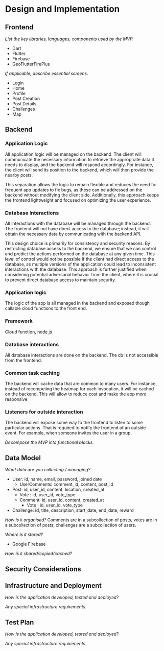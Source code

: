 # Design and Implementation

## Frontend

*List the key libraries, languages, components used by the MVP.*

- Dart
- Flutter
- Firebase
- GeoFlutterFirePlus

*If applicable, describe essential screens.*

- Login
- Home
- Profile
- Post Creation
- Post Details
- Challenges
- Map


## Backend

### Application Logic

All application logic will be managed on the backend. The client will communicate the necessary information to retrieve the appropriate data it needs to display, and the backend will respond accordingly. For instance, the client will send its position to the backend, which will then provide the nearby posts.

This separation allows the logic to remain flexible and reduces the need for frequent app updates to fix bugs, as these can be addressed on the backend without modifying the client side. Additionally, this approach keeps the frontend lightweight and focused on optimizing the user experience.


### Database Interactions

All interactions with the database will be managed through the backend. The frontend will not have direct access to the database; instead, it will obtain the necessary data by communicating with the backend API.

This design choice is primarily for consistency and security reasons. By restricting database access to the backend, we ensure that we can control and predict the actions performed on the database at any given time. This level of control would not be possible if the client had direct access to the database, as multiple versions of the application could lead to inconsistent interactions with the database. This approach is further justified when considering potential adversarial behavior from the client, where it is crucial to prevent direct database access to maintain security.


### Application logic
The logic of the app is all managed in the backend and exposed though callable cloud functions to the front end.

### Framework 
Cloud function, node.js


### Database interactions
All database interactions are done on the backend. The db is not accessible from the frontend.

### Common task caching
The backend will cache data that are common to many users. For instance, instead of recomputing the heatmap for each invocation, it will be cached on the backend. This will allow to reduce cost and make the app more responsive

### Listeners for outside interaction
The backend will expose some way to the frontend to listen to some particular actions. That is required to notify the frontend of an outside event. For example, when someone invites the user in a group.


*Decompose the MVP into functional blocks.*

## Data Model

*What data are you collecting / managing?*

- User: id, name, email, password, joined date
  - UserComments: comment_id, content, post_id
- Post: id, user_id, content, location, created_at
  - Vote : id, user_id, vote_type
  - Comment: id, user_id, content, created_at
    - Vote : id, user_id, vote_type
- Challenge: id, title, description, start_date, end_date, reward

*How is it organised?*
Comments are in a subcollection of posts, votes are in a subcollection of posts, challenges are a subcollection of users.

*Where is it stored?*

- Google Firebase

*How is it shared/copied/cached?*

## Security Considerations

## Infrastructure and Deployment

*How is the application developed, tested and deployed?*

*Any special infrastructure requirements.*

## Test Plan

*How is the application developed, tested and deployed?*

*Any special infrastructure requirements.*

